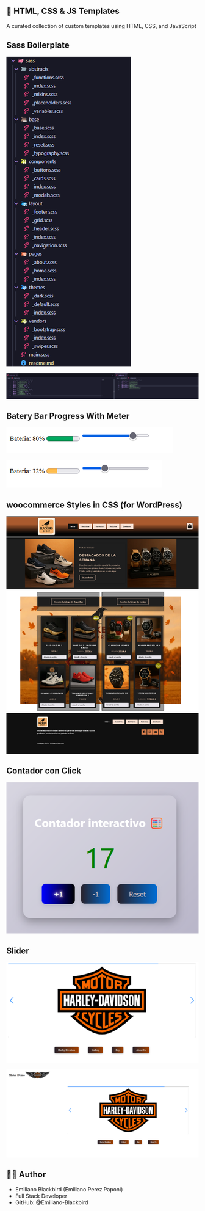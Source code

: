 ## 🎨 HTML, CSS & JS Templates

A curated collection of custom templates using HTML, CSS, and JavaScript

## Sass Boilerplate

![Preview](./previews_img_projects/sass_preview1.png)

![Preview](./previews_img_projects/sass_preview2.png)

## Batery Bar Progress With Meter

![Preview](./previews_img_projects/battery_preview1.png)

![Preview](./previews_img_projects/battery_preview2.png)

## woocommerce Styles in CSS (for WordPress)

![Preview](./previews_img_projects/styles_wordpress_preview.png)

## Contador con Click

![Preview](./previews_img_projects/preview-contador.png)

## Slider

![Preview](./previews_img_projects/preview-harley-slider.png)

![Preview](./previews_img_projects/preview-harley-full.png)

## 👨‍💻 Author

 - Emiliano Blackbird (Emiliano Perez Paponi)
 - Full Stack Developer
 - GitHub: @Emiliano-Blackbird
